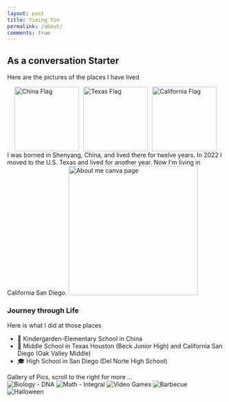 ```yaml
---
layout: post
title: Yiming Yin
permalink: /about/
comments: true
---
```


## As a conversation Starter
Here are the pictures of the places I have lived
<div style="display: flex; gap: 10px; justify-content: center;">
  <!-- China -->
  <img src="https://flagpedia.net/data/flags/w580/cn.webp" alt="China Flag" style="width:150px; height:auto;">
  
  <!-- Texas -->
  <img src="https://upload.wikimedia.org/wikipedia/commons/f/f7/Flag_of_Texas.svg" alt="Texas Flag" style="width:150px; height:auto;">
  
  <!-- California -->
  <img src="https://upload.wikimedia.org/wikipedia/commons/0/01/Flag_of_California.svg" alt="California Flag" style="width:150px; height:auto;">
</div>
I was borned in Shenyang, China, and lived there for twelve years. In 2022 I moved to the U.S. Texas and lived for another year. Now I'm living in California San Diego.

<comment>

<comment>
<img src="https://drive.google.com/uc?export=view&id=1AcxoeUcsEBbIe0BFLu_eDwqNiJPMP_KA" alt="About me canva page" width="300">

### Journey through Life

Here is what I did at those places

- 🏫 Kindergarden-Elementary School in China
- 🏫 Middle School in Texas Houston (Beck Junior High) and California San Diego (Oak Valley Middle)
- 🎓 High School in San Diego (Del Norte High School)


<comment>
Gallery of Pics, scroll to the right for more ...
</comment>
<!DOCTYPE html>
<html lang="en">
<head>
  <meta charset="UTF-8">
  <title>Image Gallery</title>
</head>
<body>
  <div class="gallery">
    <!-- Biology -->
<img src="https://upload.wikimedia.org/wikipedia/commons/3/3f/DNA_double_helix_vertical.png" alt="Biology - DNA">

<!-- Math -->
<img src="https://upload.wikimedia.org/wikipedia/commons/3/3b/LaTeX_integral_example.svg" alt="Math - Integral">

<!-- Video Games -->
<img src="https://upload.wikimedia.org/wikipedia/commons/0/05/Video-Game-Controller-Icon.svg" alt="Video Games">

<!-- Barbecue -->
<img src="https://upload.wikimedia.org/wikipedia/commons/7/7b/Barbecue_in_Thailand.jpg" alt="Barbecue">

<!-- Halloween -->
<img src="https://upload.wikimedia.org/wikipedia/commons/5/50/Halloween_Pumpkins.jpg" alt="Halloween">
